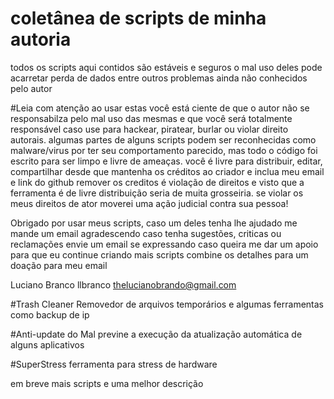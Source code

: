 # coletânea de scripts de minha autoria

todos os scripts aqui contidos são estáveis e seguros
o mal uso deles pode acarretar perda de dados entre outros problemas ainda não conhecidos pelo autor

#Leia com atenção
ao usar estas você está ciente de que o autor não se responsabilza pelo mal uso das mesmas
e que você será totalmente responsável caso use para hackear, piratear, burlar ou violar direito autorais.
algumas partes de alguns scripts podem ser reconhecidas como malware/virus por ter seu comportamento parecido,
mas todo o código foi escrito para ser limpo e livre de ameaças.
você é livre para distribuir, editar, compartilhar desde que mantenha os créditos ao criador e inclua meu email e link do github
remover os creditos é violação de direitos e visto que a ferramenta é de livre distribuição seria de muita grosseiria.
se violar os meus direitos de ator moverei uma ação judicial contra sua pessoa!

Obrigado por usar meus scripts,
caso um deles tenha lhe ajudado me mande um email agradescendo
caso tenha sugestões, criticas ou reclamações envie um email se expressando
caso queira me dar um apoio para que eu continue criando mais scripts combine os detalhes para um doação para meu email

Luciano Branco
llbranco
thelucianobrando@gmail.com

#Trash Cleaner
Removedor de arquivos temporários
e algumas ferramentas como backup de ip

#Anti-update do Mal
previne a execução da atualização automática de alguns aplicativos

#SuperStress
ferramenta para stress de hardware

em breve mais scripts e uma melhor descrição
